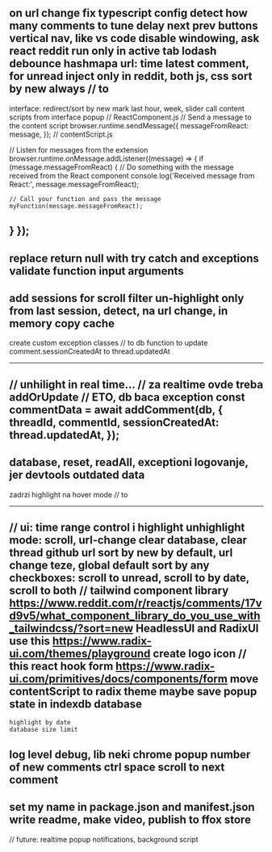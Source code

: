 on url change
fix typescript config
detect how many comments to tune delay
next prev buttons
vertical nav, like vs code
disable windowing, ask react reddit
run only in active tab
lodash debounce
hashmapa url: time latest comment, for unread
inject only in reddit, both js, css
sort by new always // to
------
interface:
redirect/sort by new
mark last hour, week, slider 
call content scripts from interface popup
// ReactComponent.js
// Send a message to the content script
browser.runtime.sendMessage({
    messageFromReact: message,
});
// contentScript.js

// Listen for messages from the extension
browser.runtime.onMessage.addListener((message) => {
  if (message.messageFromReact) {
    // Do something with the message received from the React component
    console.log('Received message from React:', message.messageFromReact);
    
    // Call your function and pass the message
    myFunction(message.messageFromReact);
  }
});
-------
replace return null with try catch and exceptions
validate function input arguments
---------
add sessions for scroll
filter un-highlight only from last session, detect, na url change, in memory copy cache
-------
create custom exception classes // to
db function to update comment.sessionCreatedAt to thread.updatedAt

--------------

// unhilight in real time...
// za realtime ovde treba addOrUpdate // ETO, db baca exception
const commentData = await addComment(db, {
  threadId,
  commentId,
  sessionCreatedAt: thread.updatedAt,
});
-----
database, reset, readAll, exceptioni logovanje, jer devtools outdated data
----------
zadrzi highlight na hover mode // to

---------------
// ui:
time range control i highlight
    unhighlight mode: scroll, url-change
    clear database, clear thread
github url
sort by new by default, url change teze, global default sort by any
checkboxes: scroll to unread, scroll to by date, scroll to both
// tailwind component library
https://www.reddit.com/r/reactjs/comments/17vd9v5/what_component_library_do_you_use_with_tailwindcss/?sort=new
HeadlessUI and RadixUI
use this https://www.radix-ui.com/themes/playground
create logo icon // this
react hook form
https://www.radix-ui.com/primitives/docs/components/form
move contentScript to radix theme maybe
save popup state in indexdb database
---------------
    highlight by date
    database size limit   
log level debug, lib neki
chrome
popup number of new comments
    ctrl space scroll to next comment
----------
set my name in package.json and manifest.json
write readme, make video, publish to ffox store
----------
// future:
realtime popup notifications, background script

